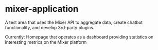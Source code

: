 # mixer-application
A test area that uses the Mixer API to aggregate data, create chatbot functionality, and develop 3rd-party plugins.

Currently: Homepage that operates as a dashboard providing statistics on interesting metrics on the Mixer platform
